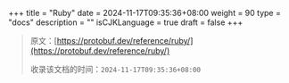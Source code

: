 +++
title = "Ruby"
date = 2024-11-17T09:35:36+08:00
weight = 90
type = "docs"
description = ""
isCJKLanguage = true
draft = false
+++

> 原文：[https://protobuf.dev/reference/ruby/](https://protobuf.dev/reference/ruby/)
>
> 收录该文档的时间：`2024-11-17T09:35:36+08:00`
